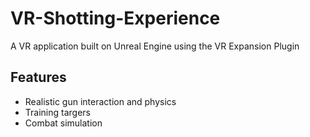 # VR-Shotting-Experience
A VR application built on Unreal Engine using the VR Expansion Plugin

## Features

- Realistic gun interaction and physics
- Training targers 
- Combat simulation

